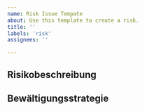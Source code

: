 ```yaml
---
name: Risk Issue Tempate
about: Use this template to create a risk.
title: ''
labels: 'risk'
assignees: ''

---
```


## Risikobeschreibung

## Bewältigungsstrategie
